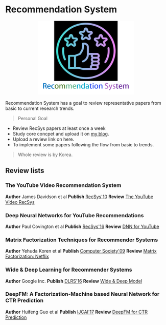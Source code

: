 # Recommendation System

<p align="center">
    <img src="./rec-figure.png" width="300" height="230">
</p>

Recommendation System has a goal to review representative papers from basic to current research trends.

> Personal Goal
* Review RecSys papers at least once a week
* Study core concpet and upload it on [my blog](https://blossominkyung.com/).
* Upload a review link on here.
* To implement some papers following the flow from basic to trends.

> Whole review is by Korea.

## Review lists

### The YouTube Video Recommendation System 
**Author** James Davidson et al
**Publish** [RecSys'10](https://www.inf.unibz.it/~ricci/ISR/papers/p293-davidson.pdf?fbclid=IwAR02saeLLv279WAJy5y5Y1SNLNv91t56vXKWzVpToXZqbQsN-_200f7Zd2g)
**Review** [The YouTube Video RecSys](https://blossominkyung.com/250186a5-9a8d-4b05-bf6c-bb59ef7d334d)

### Deep Neural Networks for YouTube Recommendations
**Author** Paul Covington et al
**Publish** [RecSys'16](https://static.googleusercontent.com/media/research.google.com/ko//pubs/archive/45530.pdf?fbclid=IwAR3cUcBD5z7a1a97SQAO9akIykyugO_jfMHKGzw_BuezPUSmLBTXFKZxDCQ)
**Review** [DNN for YouTube](https://blossominkyung.com/4834a9c0-091d-423a-995e-2f8dfc1dc702)

### Matrix Factorization Techniques for Recommender Systems
**Author** Yehuda Koren et al
**Publish** [Computer Society'09](https://datajobs.com/data-science-repo/Recommender-Systems-%5BNetflix%5D.pdf)
**Review** [Matrix Factorization: Netflix](https://blossominkyung.com/47ebfb7d-efce-47ec-97b4-1540c13b26b3)

### Wide & Deep Learning for Recommender Systems
**Author** Google Inc.
**Publish** [DLRS'16](https://arxiv.org/pdf/1606.07792.pdf)
**Review** [Wide & Deep Model](https://blossominkyung.com/01594455-9327-4393-9c85-ba5c6f16698d)

### DeepFM: A Factorization-Machine based Neural Network for CTR Prediction
**Author** Huifeng Guo et al
**Publish** [IJCAI'17](https://arxiv.org/pdf/1703.04247.pdf)
**Review** [DeepFM for CTR Prediction](https://blossominkyung.com/1e717a30-653a-4c0a-bb89-8800e9183798)
